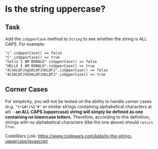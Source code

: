 # Is the string uppercase?

## Task
Add the ```isUpperCase``` method to ```String``` to see whether the string is ALL CAPS. For example:
```
"c".isUpperCase() == false
"C".isUpperCase() == true
"hello I AM DONALD".isUpperCase() == false
"HELLO I AM DONALD".isUpperCase() == true
"ACSKLDFJSgSKLDFJSKLDFJ".isUpperCase() == false
"ACSKLDFJSGSKLDFJSKLDFJ".isUpperCase() == true
```

## Corner Cases
For simplicity, you will not be tested on the ability to handle corner cases (e.g. ```"%*&#()%&^#"``` or similar strings containing alphabetical characters at all) - **an ALL CAPS (uppercase) string will simply be defined as one containing no lowercase letters**. Therefore, according to this definition, strings with no alphabetical characters (like the one above) should ```return True.```

CodeWars Link: https://www.codewars.com/kata/is-the-string-uppercase/javascript